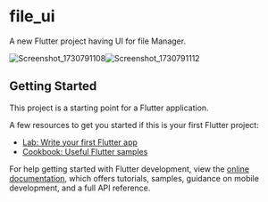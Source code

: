# file_ui

A new Flutter project having UI for file Manager.

![Screenshot_1730791108](https://github.com/user-attachments/assets/411d229d-d06d-4e9f-a52d-165eb6a41edb)![Screenshot_1730791112](https://github.com/user-attachments/assets/0c0499e4-9e12-4245-bb3e-f71cb7cc7905)


## Getting Started

This project is a starting point for a Flutter application.

A few resources to get you started if this is your first Flutter project:

- [Lab: Write your first Flutter app](https://docs.flutter.dev/get-started/codelab)
- [Cookbook: Useful Flutter samples](https://docs.flutter.dev/cookbook)

For help getting started with Flutter development, view the
[online documentation](https://docs.flutter.dev/), which offers tutorials,
samples, guidance on mobile development, and a full API reference.
